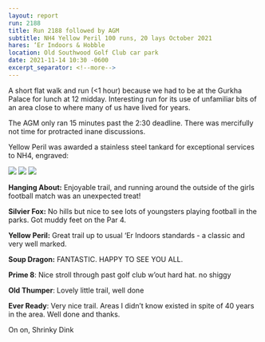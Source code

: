 ```yaml
---
layout: report
run: 2188
title: Run 2188 followed by AGM
subtitle: NH4 Yellow Peril 100 runs, 20 lays October 2021
hares: ‘Er Indoors & Hobble
location: Old Southwood Golf Club car park
date: 2021-11-14 10:30 -0600
excerpt_separator: <!--more-->
---
```

A short flat walk and run (<1 hour) because we had to be at the Gurkha Palace for lunch at 12 midday. Interesting run for its use of unfamiliar bits of an area close to where many of us have lived for years. 

The AGM only ran 15 minutes past the 2:30 deadline. There was mercifully not time for protracted inane discussions. 

Yellow Peril was awarded a stainless steel tankard for exceptional services to NH4, engraved:
<!--more-->

<img src="{{ '/assets/img/scribe/2188/2188-1.jpg' | prepend: site.baseurl }}" class="post-img">
<img src="{{ '/assets/img/scribe/2188/2188-2.jpg' | prepend: site.baseurl }}" class="post-img">
<img src="{{ '/assets/img/scribe/2188/2188-3.jpg' | prepend: site.baseurl }}" class="post-img">

__Hanging About:__ Enjoyable trail, and running around the outside of the girls football match was an unexpected treat!

__Silvier Fox:__ No hills but nice to see lots of youngsters playing football in the parks. Got muddy feet on the Par 4. 

__Yellow Peril:__ Great trail up to usual ‘Er Indoors standards - a classic and very well marked. 

__Soup Dragon:__ FANTASTIC. HAPPY TO SEE YOU ALL. 

__Prime 8__: Nice stroll through past golf club w’out hard hat. no shiggy

__Old Thumper__: Lovely little trail, well done

__Ever Ready__: Very nice trail. Areas I didn’t know existed in spite of 40 years in the area. Well done and thanks. 

On on, Shrinky Dink